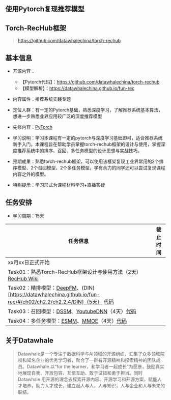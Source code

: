 

## 使用Pytorch复现推荐模型

## Torch-RecHub框架

> https://github.com/datawhalechina/torch-rechub

## 基本信息

- 开源内容：
  - 【Pytorch代码】：https://github.com/datawhalechina/torch-rechub
  - 【模型解析】：https://datawhalechina.github.io/fun-rec

- 内容属性：推荐系统实践专题
- 定位人群：有一定的Pytorch基础，熟悉深度学习，了解推荐系统基本算法，想进一步熟悉业界应用较广泛的深度推荐模型
- 先修内容：[PyTorch](https://github.com/datawhalechina/thorough-pytorch)
- 学习说明：学习本课程有一定的pytorch与深度学习基础即可，适合推荐系统新手入门。本课程旨在帮助学员掌握torch-rechub框架的设计与使用，掌握深度推荐系统中的排序、召回、多任务模型的设计思想与实战技巧。
- 预期成果：熟悉torch-rechub框架，可以使用该框架复现工业界常用的2个排序模型、2个召回模型、2个多任务模型，学有余力的同学还可以尝试复现课程内容之外的模型。
- 特别提示：学习形式为课程材料学习+直播答疑



## 任务安排

- 学习周期：15天

| 任务信息                                                     | 截止时间 |
| ------------------------------------------------------------ | -------- |
| xx月xx日正式开始                                             |          |
| Task01：熟悉Torch-RecHub框架设计与使用方法（2天）[RecHub Wiki](https://www.wolai.com/mincai/2qjdg3DPy1179e1vpcHZQC) |          |
| Task02：精排模型：[DeepFM](https://datawhalechina.github.io/fun-rec/#/ch02/ch2.2/ch2.2.3/DeepFM)、(DIN)[https://datawhalechina.github.io/fun-rec/#/ch02/ch2.2/ch2.2.4/DIN]（5天） [代码](https://github.com/datawhalechina/torch-rechub/tree/main/torch_rechub/models/ranking) |          |
| Task03：召回模型：[DSSM](https://datawhalechina.github.io/fun-rec/#/ch02/ch2.1/ch2.1.2/DSSM)、[YoutubeDNN](https://datawhalechina.github.io/fun-rec/#/ch02/ch2.1/ch2.1.2/YoutubeTwoTower)（4天）[代码](https://github.com/datawhalechina/torch-rechub/tree/main/torch_rechub/models/ranking) |          |
| Task04：多任务模型：[ESMM](https://datawhalechina.github.io/fun-rec/#/ch02/ch2.2/ch2.2.5/ESMM)、[MMOE](https://datawhalechina.github.io/fun-rec/#/ch02/ch2.2/ch2.2.5/MMOE)（4天）[代码](https://github.com/datawhalechina/torch-rechub/tree/main/torch_rechub/models/multi_task) |          |



## 关于Datawhale

> Datawhale是一个专注于数据科学与AI领域的开源组织，汇集了众多领域院校和知名企业的优秀学习者，聚合了一群有开源精神和探索精神的团队成员。Datawhale 以“for the learner，和学习者一起成长”为愿景，鼓励真实地展现自我、开放包容、互信互助、敢于试错和勇于担当。同时 Datawhale 用开源的理念去探索开源内容、开源学习和开源方案，赋能人才培养，助力人才成长，建立起人与人，人与知识，人与企业和人与未来的联结。 



